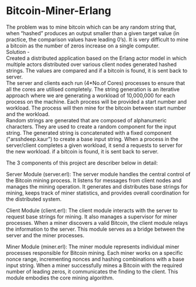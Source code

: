 # Bitcoin-Miner-Erlang

The problem was to mine bitcoin which can be any random string that, when “hashed” produces an output smaller than a given target value (in practice, the comparison values have leading 0’s). It is very difficult to mine a bitcoin as the number of zeros increase on a single computer. \
Solution - \
Created a distributed application based on the Erlang actor model in which multiple actors distributed over various client nodes generated hashed strings. The values are compared and if a bitcoin is found, it is sent back to server. \
The server and clients each run (4*No.of Cores) processes to ensure that all the cores are utilised completely. The string generation is an iterative approach where we are generating a workload of 10,000,000 for each process on the machine. Each process will be provided a start number and workload. The process will then mine for the bitcoin between start number and the workload. \
Random strings are generated that are composed of alphanumeric characters. They are used to create a random component for the input string. The generated string is concatenated with a fixed component ("arsshdeep.kaur") to create a base input string. When a process in the server/client completes a given workload, it send a requests to server for the new workload. if a bitcoin is found, it is sent back to server. 

The 3 components of this project are describer below in detail:

Server Module (server.erl): The server module handles the central control of the Bitcoin mining process. It listens for messages from client nodes and manages the mining operation. It generates and distributes base strings for mining, keeps track of miner statistics, and provides overall coordination for the distributed system.

Client Module (client.erl): The client module interacts with the server to request base strings for mining. It also manages a supervisor for miner processes. When a miner discovers a valid Bitcoin, the client module relays the information to the server. This module serves as a bridge between the server and the miner processes.

Miner Module (miner.erl): The miner module represents individual miner processes responsible for Bitcoin mining. Each miner works on a specific nonce range, incrementing nonces and hashing combinations with a base input string. When a miner successfully mines a Bitcoin with the required number of leading zeros, it communicates the finding to the client. This module embodies the core mining algorithm.
